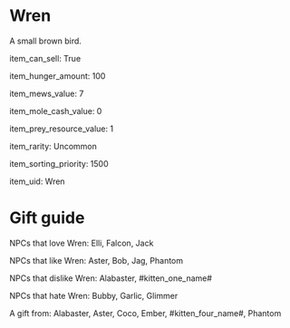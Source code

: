 # Wren

A small brown bird.

item_can_sell: True

item_hunger_amount: 100

item_mews_value: 7

item_mole_cash_value: 0

item_prey_resource_value: 1

item_rarity: Uncommon

item_sorting_priority: 1500

item_uid: Wren

# Gift guide

NPCs that love Wren: Elli, Falcon, Jack

NPCs that like Wren: Aster, Bob, Jag, Phantom

NPCs that dislike Wren: Alabaster, #kitten_one_name#

NPCs that hate Wren: Bubby, Garlic, Glimmer

A gift from: Alabaster, Aster, Coco, Ember, #kitten_four_name#, Phantom